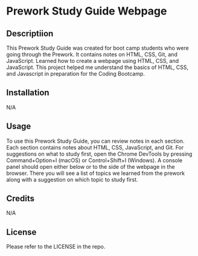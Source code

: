 # Prework Study Guide Webpage

## Descriptiion

This Prework Study Guide was created for boot camp students who were going through the Prework. It contains notes on HTML, CSS, Git, and JavaScript.
Learned how to create a webpage using  HTML, CSS, and JavaScript.
This project helped me understand the basics of  HTML, CSS, and Javascript in preparation for the Coding Bootcamp.

## Installation

N/A

## Usage

To use this Prework Study Guide, you can review notes in each section.
Each section contains notes about HTML, CSS, JavaScript, and Git.
For suggestions on what to study first, open the Chrome DevTools by pressing Command+Option+I (macOS) or Control+Shift+I (Windows). A console panel should open either below or to the side of the webpage in the browser. There you will see a list of topics we learned from the prework along with a suggestion on which topic to study first.

## Credits

N/A

## License

Please refer to the LICENSE in the repo.